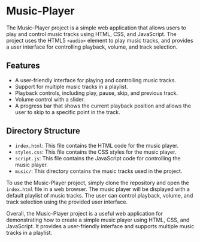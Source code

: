 Music-Player
============

The Music-Player project is a simple web application that allows users to play and control music tracks using HTML, CSS, and JavaScript. The project uses the HTML5 `<audio>` element to play music tracks, and provides a user interface for controlling playback, volume, and track selection.

Features
--------

* A user-friendly interface for playing and controlling music tracks.
* Support for multiple music tracks in a playlist.
* Playback controls, including play, pause, skip, and previous track.
* Volume control with a slider.
* A progress bar that shows the current playback position and allows the user to skip to a specific point in the track.

Directory Structure
-------------------

* `index.html`: This file contains the HTML code for the music player.
* `styles.css`: This file contains the CSS styles for the music player.
* `script.js`: This file contains the JavaScript code for controlling the music player.
* `music/`: This directory contains the music tracks used in the project.

To use the Music-Player project, simply clone the repository and open the `index.html` file in a web browser. The music player will be displayed with a default playlist of music tracks. The user can control playback, volume, and track selection using the provided user interface.

Overall, the Music-Player project is a useful web application for demonstrating how to create a simple music player using HTML, CSS, and JavaScript. It provides a user-friendly interface and supports multiple music tracks in a playlist.
